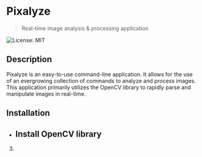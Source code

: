 # Pixalyze 
> Real-time image analysis & processing application

![License: MIT](https://img.shields.io/badge/License-MIT-yellow.svg)

## Description
Pixalyze is an easy-to-use command-line application. It allows for the use of an evergrowing collection of commands to analyze and process images.
This application primarily utilizes the OpenCV library to rapidly parse and manipulate images in real-time.

## Installation
- Install OpenCV library
  - 
  
3. 
